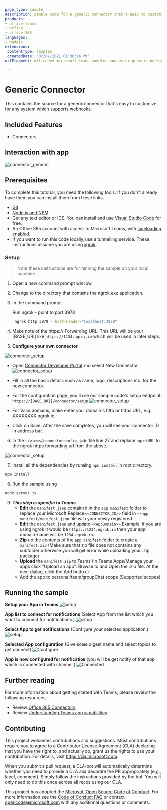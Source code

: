 ```yaml
---
page_type: sample
description: Sample code for a generic connector that's easy to customize for any system which supports webhooks.
products:
- office-teams
- office
- office-365
languages:
- Nodejs
extensions:
 contentType: samples
 createdDate: "07/07/2021 01:38:26 PM"
urlFragment: officedev-microsoft-teams-samples-connector-generic-nodejs

---
```


# Generic Connector 

This contains the source for a generic connector that's easy to customize for any system which supports webhooks.

## Included Features
* Connectors

## Interaction with app
![connector_generic](Images/connector_generic.gif) 
 
## Prerequisites
To complete this tutorial, you need the following tools. If you don't already have them you can install them from these links.

* [Git](https://git-scm.com/downloads) 
* [Node.js and NPM](https://nodejs.org/)
* Get any text editor or IDE. You can install and use [Visual Studio Code](https://code.visualstudio.com/download) for free.
* An Office 365 account with access to Microsoft Teams, with [sideloading enabled](https://docs.microsoft.com/microsoftteams/platform/concepts/build-and-test/prepare-your-o365-tenant#enable-custom-teams-apps-and-turn-on-custom-app-uploading).
* If you want to run this code locally, use a tunnelling service. These instructions assume you are using [ngrok](https://ngrok.com/). 

### Setup 
> Note these instructions are for running the sample on your local machine.

   1. Open a new command prompt window. 
   2. Change to the directory that contains the ngrok.exe application. 
   3. In the command prompt

      Run ngrok - point to port 3978
      ```bash
       ngrok http 3978 --host-header="localhost:3978"
       ```
   4. Make note of the https:// Forwarding URL. This URL will be your [BASE_URI] like `https://1234.ngrok.io` which will be used in later steps.

   5. **Configure your own connector**

   ![connector_setup](Images/Connector_Setup/Connector_Setup.gif) 

   - Open [Connector Developer Portal](https://aka.ms/connectorsdashboard) and select New Connector.
   ![connector_setup](Images/Connector_Setup/1.New_Connector.png)

   - Fill in all the basic details such as name, logo, descriptions etc. for the new connector.
   - For the configuration page, you'll use our sample code's setup endpoint: `https://[BASE_URI]/connector/setup`
   ![connector_setup](Images/Connector_Setup/3.connector.png)

   - For Valid domains, make enter your domain's http or https URL, e.g. XXXXXXXX.ngrok.io.
   - Click on Save. After the save completes, you will see your connector ID in address bar.

  6. In the `~/views/connectorconfig.jade` file line 27 and replace `ngrokURL` to the ngrok https forwarding url from the above.

   ![connector_setup](Images/Connector_Setup/5.view_update.png)

  7. Install all the dependencies by running `npm install` in root directory.

   ```bash
   npm install
   ```
 8. Run the sample using 

   ```bash
   node server.js
   ```

 9. __*This step is specific to Teams.*__
    - **Edit** the `manifest.json` contained in the  `app manifest` folder to replace your Microsoft Replace `<<CONNECTOR_ID>>` field in `~/app manifest/manifest.json` file with your newly registered
    - **Edit** the `manifest.json` and update `<<AppDomain>>`
      Example. if you are using ngrok it would be `https://1234.ngrok.io` then your app domain-name will be `1234.ngrok.io`.
    - **Zip** up the contents of the `app manifest` folder to create a `manifest.zip` (Make sure that zip file does not contains any subfolder otherwise you will get error while uploading your .zip package)
    - **Upload** the `manifest.zip` to Teams (In Teams Apps/Manage your apps click "Upload an app". Browse to and Open the .zip file. At the next dialog, click the Add button.)
    - Add the app to personal/team/groupChat scope (Supported scopes).
   

## Running the sample

**Setup your App in Teams**
![setup](Images/1.Setup.png)

**App list to connect for notifications** (Select App from the list which you want to connect for notifications.)
![setup](Images/3.connectors_list.png) 

**Select App to get notifications** (Configure your selected application.)
![setup](Images/8.connect_bing_news.png)

**Selected App configuration** (Give some digest name and select topics to get connect)
![Configure](Images/9.bing_news_configuration.png)

**App is now configured for notification** (you will be get notify of that app which is connected with channel.)
![Connected](Images/10.bing_news_connected.png)


## Further reading
For more information about getting started with Teams, please review the following resources:
- Review [Office 365 Connectors](https://docs.microsoft.com/microsoftteams/platform/webhooks-and-connectors/how-to/connectors-creating)
- Review [Understanding Teams app capabilities](https://docs.microsoft.com/microsoftteams/platform/concepts/capabilities-overview)

## Contributing

This project welcomes contributions and suggestions.  Most contributions require you to agree to a
Contributor License Agreement (CLA) declaring that you have the right to, and actually do, grant us
the rights to use your contribution. For details, visit https://cla.microsoft.com.

When you submit a pull request, a CLA-bot will automatically determine whether you need to provide
a CLA and decorate the PR appropriately (e.g., label, comment). Simply follow the instructions
provided by the bot. You will only need to do this once across all repos using our CLA.

This project has adopted the [Microsoft Open Source Code of Conduct](https://opensource.microsoft.com/codeofconduct/).
For more information see the [Code of Conduct FAQ](https://opensource.microsoft.com/codeofconduct/faq/) or
contact [opencode@microsoft.com](mailto:opencode@microsoft.com) with any additional questions or comments.

